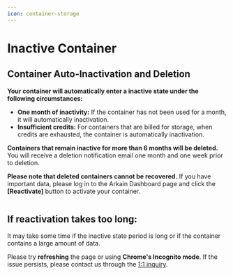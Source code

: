 ```yaml
---
icon: container-storage
---
```


# Inactive Container

## **Container Auto-Inactivation and Deletion** <a href="#container-auto-inactivation-and-deletion" id="container-auto-inactivation-and-deletion"></a>

**Your container will automatically enter a inactive state under the following circumstances:**

* **One month of inactivity:** If the container has not been used for a month, it will automatically inactivation.
* **Insufficient credits:** For containers that are billed for storage, when credits are exhausted, the container is automatically inactivation.

**Containers that remain inactive for more than 6 months will be deleted.** You will receive a deletion notification email one month and one week prior to deletion.

**Please note that deleted containers cannot be recovered.** If you have important data, please log in to the Arkain Dashboard page and click the **\[Reactivate]** button to activate your container.

<figure><img src="https://help.goorm.io/~gitbook/image?url=https%3A%2F%2F2181851870-files.gitbook.io%2F%7E%2Ffiles%2Fv0%2Fb%2Fgitbook-x-prod.appspot.com%2Fo%2Fspaces%252F-Lq-Q9LciN1X9EABxGkt%252Fuploads%252FKg9w11YUQLjfE63vqJxx%252F%25E1%2584%2589%25E1%2585%25B3%25E1%2584%258F%25E1%2585%25B3%25E1%2584%2585%25E1%2585%25B5%25E1%2586%25AB%25E1%2584%2589%25E1%2585%25A3%25E1%2586%25BA%25202024-09-03%2520%25E1%2584%258B%25E1%2585%25A9%25E1%2584%2592%25E1%2585%25AE%25202.20.54.png%3Falt%3Dmedia%26token%3D4555a1ed-2faa-42bd-8998-98b1340a5146&#x26;width=768&#x26;dpr=4&#x26;quality=100&#x26;sign=f36ec491&#x26;sv=2" alt=""><figcaption></figcaption></figure>

## **If reactivation takes too long:** <a href="#if-reactivation-takes-too-long" id="if-reactivation-takes-too-long"></a>

It may take some time if the inactive state period is long or if the container contains a large amount of data.

Please try **refreshing** the page or using **Chrome's Incognito mode**. If the issue persists, please contact us through the [1:1 inquiry](https://goormide.channel.io/home).
